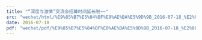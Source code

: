 ```yaml
---
title: "“深度与激情”交流会招募时间延长啦~~"
src: "wechat/html/%E9%85%B7%E5%84%BF%E8%AE%BA%E5%9D%9B_2016-07-18_%E2%80%9C%E6%B7%B1%E5%BA%A6%E4%B8%8E%E6%BF%80%E6%83%85%E2%80%9D%E4%BA%A4%E6%B5%81%E4%BC%9A%E6%8B%9B%E5%8B%9F%E6%97%B6%E9%97%B4%E5%BB%B6%E9%95%BF%E5%95%A6~~.html"
date: 2016-07-18
pdf: "wechat/pdf/%E9%85%B7%E5%84%BF%E8%AE%BA%E5%9D%9B_2016-07-18_%E2%80%9C%E6%B7%B1%E5%BA%A6%E4%B8%8E%E6%BF%80%E6%83%85%E2%80%9D%E4%BA%A4%E6%B5%81%E4%BC%9A%E6%8B%9B%E5%8B%9F%E6%97%B6%E9%97%B4%E5%BB%B6%E9%95%BF%E5%95%A6~~.pdf"
---
```


